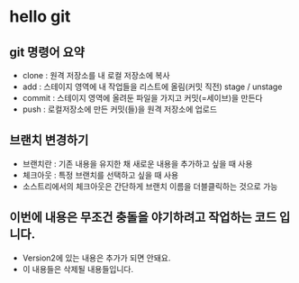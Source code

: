 # hello git

## git 명령어 요약

- clone : 원격 저장소를 내 로컬 저장소에 복사
- add : 스테이지 영역에 내 작업들을 리스트에 올림(커밋 직전) stage / unstage
- commit : 스테이지 영역에 올려둔 파일을 가지고 커밋(=세이브)을 만든다
- push : 로컬저장소에 만든 커밋(들)을 원격 저장소에 업로드


## 브랜치 변경하기
- 브랜치란 : 기존 내용을 유지한 채 새로운 내용을 추가하고 싶을 때 사용
- 체크아웃 : 특정 브랜치를 선택하고 싶을 때 사용
- 소스트리에서의 체크아웃은 간단하게 브랜치 이름을 더블클릭하는 것으로 가능 


## 이번에 내용은 무조건 충돌을 야기하려고 작업하는 코드 입니다.
- Version2에 있는 내용은 추가가 되면 안돼요.
- 이 내용들은 삭제될 내용들입니다.